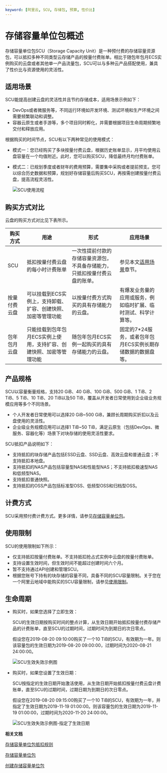 ```yaml
---
keyword: [阿里云, SCU, 存储包, 预算, 性价比]
---
```


# 存储容量单位包概述

存储容量单位包SCU（Storage Capacity Unit）是一种预付费的存储容量资源包，可以抵扣多种不同类型云存储产品的按量付费账单。相比于随包年包月ECS实例购买的云盘或者其他单一产品流量包，SCU可以与多种云产品搭配使用，兼具了性价比与资源使用的灵活性。

## 适用场景

SCU能提高创建云盘的灵活性并且节约存储成本，适用场景示例如下：

-   DevOps或者微服务等，不同运行环境如开发环境、测试环境和生产环境之间需要频繁联动和调整。
-   容器云原生或者手游等，多个项目同时孵化，并需要根据项目生命周期频繁地交付和释放应用。

根据购买的时间节点，SCU有以下两种常见的使用模式：

-   模式一：您已经购买了多块按量付费云盘，根据历史账单显示，月平均使用云盘容量在一个均值附近。此时，您可以购买SCU，降低最终月均付费账单。
-   模式二：已规划季度或者财年的费用预算，需要集中采购或者提前预支。您可以综合历史数据和预算，规划好存储容量后购买SCU，再按需创建按量付费云盘，提高流程灵活性。

    ![SCU使用流程](https://static-aliyun-doc.oss-accelerate.aliyuncs.com/assets/img/zh-CN/0663359951/p68931.png)


## 购买方式对比

云盘的购买方式对比见下表所示。

|购买方式|用途|形式|应用场景|
|----|--|--|----|
|SCU|抵扣按量付费云盘的每小时计费账单|一次性提前付款的存储容量资源包，不具备存储能力，只抵扣按量付费云盘的账单。|参见本文[适用场景](#section_l5q_vv0_dan)章节。|
|按量付费云盘|可以挂载到ECS实例上，支持卸载、扩容、创建快照、加密等管理功能|以按量付费方式购买的具有存储能力的云盘。|有爆发业务量的应用或服务，例如临时扩展、临时测试、科学计算等。|
|包年包月云盘|只能挂载到包年包月ECS实例上使用，支持扩容、创建快照、加密等管理功能|随包年包月ECS实例一起购买的具有存储能力的云盘。|固定的7\*24服务，或者包年包月ECS实例长期存储数据的数据盘等。|

## 产品规格

SCU以容量衡量规格，支持20 GiB、40 GiB、100 GiB、500 GiB、1 TiB、2 TiB、5 TiB、10 TiB、20 TiB以及50 TiB，覆盖从开发者日常使用到企业级业务规模应用等多个不同场景。

-   个人开发者日常使用可以选择20 GiB~500 GiB，兼顾长周期购买折扣以及云盘使用的灵活性。
-   企业级业务规模应用可以选择1 TiB~50 TiB，满足云原生（包括DevOps、微服务、容器化等）场景下对块存储的使用灵活性要求。

SCU抵扣产品说明如下：

-   支持抵扣的块存储产品包括ESSD云盘、SSD云盘、高效云盘和普通云盘；不支持抵扣本地盘。
-   支持抵扣的NAS产品包括容量型NAS和性能型NAS；不支持抵扣极速型NAS和低频型NAS。
-   支持抵扣普通快照。
-   支持抵扣的OSS产品包括标准型OSS、低频型OSS和归档型OSS。

## 计费方式

SCU采用预付费计费方式。更多详情，请参见[存储容量单位包](/cn.zh-CN/产品定价/计费方式/存储容量单位包.md)。

## 使用限制

SCU的使用限制如下所示：

-   仅支持抵扣按量付费账单。不支持抵扣抢占式实例中云盘的按量付费账单。
-   支持设置生效时间，但生效时间不能超过创建时间六个月。
-   暂不支持通过API创建和管理SCU。
-   根据您账号下持有的块存储的容量不同，具备不同的SCU容量限制。关于您在一个阿里云地域中能购买的SCU容量限制，请参见[使用限制](/cn.zh-CN/产品简介/使用限制.md)。

## 生命周期

-   购买时，如果您选择了立即生效：

    SCU的生效日期按购买时间的整点计算，从生效日期开始抵扣按量付费存储产品的计费账单，直至SCU的过期时间，过期时间为到期日的次日零点。

    假设您在2019-08-20 09:10:00购买了一个10 TiB的SCU，有效期为一年。则该容量包的生效日期为2019-08-20 09:00:00，过期时间为2020-08-21 24:00:00。

    ![SCU生效失效示例图](https://static-aliyun-doc.oss-accelerate.aliyuncs.com/assets/img/zh-CN/0663359951/p60644.png)

-   购买时，如果您设置了生效日期：

    SCU按指定的生效日期开始激活使用，从生效日期开始抵扣按量付费云盘计费账单，直至SCU的过期时间，过期日期为到期日的次日零点。

    假设您在2019-08-20 09:15:00购买了一个10 TiB的SCU，有效期为一年，并指定了生效日期为2019-11-19 01:00:00。则该容量包的生效日期为2019-11-19 01:00:00，过期时间为2020-11-20 24:00:00。

    ![SCU生效失效示例图-指定了生效日期](https://static-aliyun-doc.oss-accelerate.aliyuncs.com/assets/img/zh-CN/0663359951/p67971.png)


**相关文档**  


[存储容量单位包抵扣规则](/cn.zh-CN/块存储/存储容量单位包/存储容量单位包抵扣规则.md)

[存储容量单位包](/cn.zh-CN/产品定价/计费方式/存储容量单位包.md)

[创建存储容量单位包](/cn.zh-CN/块存储/存储容量单位包/创建存储容量单位包.md)

